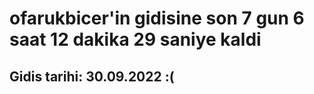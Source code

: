 # ofarukbicer'in gidisine son 7 gun 6 saat 12 dakika 29 saniye kaldi

## Gidis tarihi: 30.09.2022 :(